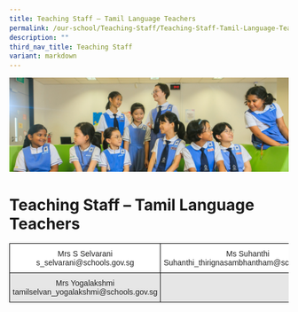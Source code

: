 ```yaml
---
title: Teaching Staff – Tamil Language Teachers
permalink: /our-school/Teaching-Staff/Teaching-Staff-Tamil-Language-Teachers/
description: ""
third_nav_title: Teaching Staff
variant: markdown
---
```

![](/images/Web_banners/webbanner2024_12.jpg)

Teaching Staff – Tamil Language Teachers
========================================

<style type="text/css">
.tg  {border-collapse:collapse;border-spacing:0;}
.tg td{border-color:black;border-style:solid;border-width:1px;font-family:Arial, sans-serif;font-size:14px;
  overflow:hidden;padding:10px 5px;word-break:normal;}
.tg th{border-color:black;border-style:solid;border-width:1px;font-family:Arial, sans-serif;font-size:14px;
  font-weight:normal;overflow:hidden;padding:10px 5px;word-break:normal;}
.tg .tg-a3j2{background-color:#FFF;color:#222;text-align:center;vertical-align:middle}
.tg .tg-gj5f{background-color:#E6E6E6;color:#222;text-align:center;vertical-align:middle}
.tg .tg-0lax{text-align:left;vertical-align:top}
</style>
<table class="tg">
<thead>
  <tr>
    <th class="tg-a3j2">Mrs S Selvarani<br>s_selvarani@schools.gov.sg</th>
    <th class="tg-a3j2">Ms Suhanthi<br>Suhanthi_thirignasambhantham@schools.gov.sg</th>
  </tr>
</thead>
<tbody>
  <tr>
    <td class="tg-gj5f">Mrs Yogalakshmi<br>tamilselvan_yogalakshmi@schools.gov.sg</td>
    <td class="tg-gj5f"></td>
  </tr>
</tbody>
</table>